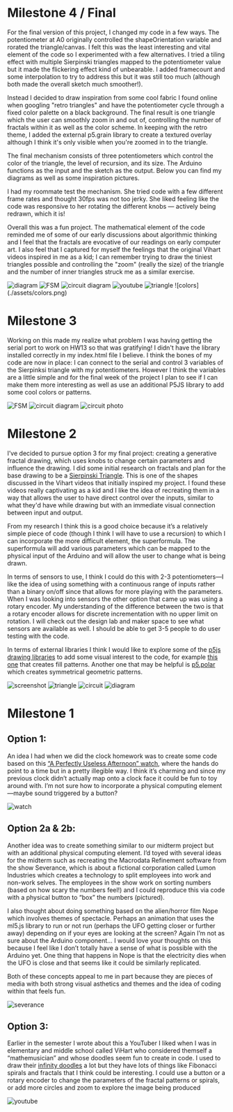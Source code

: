 # Milestone 4 / Final
For the final version of this project, I changed my code in a few ways. The potentiometer at A0 originally controlled the shapeOrientation variable and rorated the triangle/canvas. I felt this was the least interesting and vital element of the code so I experimented with a few alternatives. I tried a tiling effect with multiple Sierpinski triangles mapped to the potentiometer value but it made the flickering effect kind of unbearable. I added framecount and some interpolation to try to address this but it was still too much (although both made the overall sketch much smoother!). 

Instead I decided to draw inspiration from some cool fabric I found online when googling "retro triangles" and have the potentiometer cycle through a fixed color palette on a black background. The final result is one triangle which the user can smoothly zoom in and out of, controlling the number of fractals within it as well as the color scheme. In keeping with the retro theme, I added the external p5.grain library to create a textured overlay although I think it's only visible when you're zoomed in to the triangle. 

The final mechanism consists of three potentiometers which control the color of the triangle, the level of recursion, and its size. The Arduino functions as the input and the sketch as the output. Below you can find my diagrams as well as some inspiration pictures. 

I had my roommate test the mechanism. She tried code with a few different frame rates and thought 30fps was not too jerky. She liked feeling like the code was responsive to her rotating the different knobs — actively being redrawn, which it is! 

Overall this was a fun project. The mathematical element of the code reminded me of some of our early discussions about algorithmic thinking and I feel that the fractals are evocative of our readings on early computer art. I also feel that I captured for myself the feelings that the original Vihart videos inspired in me as a kid; I can remember trying to draw the tiniest triangles possible and controlling the "zoom" (really the size) of the triangle and the number of inner triangles struck me as a similar exercise.

![diagram](./assets/sysdiagram.png)
![FSM](./assets/FSM1.png)
![circuit diagram](./assets/circuitdiagram2.png)
![youtube](./assets/infinitedoodles.png)
![triangle](./assets/triangle2.png)
![colors] (./assets/colors.png)


# Milestone 3
Working on this made my realize what problem I was having getting the serial port to work on HW13 so that was gratifying! I didn't have the library installed correctly in my index.html file I believe. I think the bones of my code are now in place: I can connect to the serial and control 3 variables of the Sierpinksi triangle with my potentiometers. However I think the variables are a little simple and for the final week of the project I plan to see if I can make them more interesting as well as use an additional P5JS library to add some cool colors or patterns. 

![FSM](./assets/FSM1.png)
![circuit diagram](./assets/circuitdiagram2.png)
![circuit photo](./assets/circuitphoto.jpeg)

# Milestone 2
I’ve decided to pursue option 3 for my final project: creating a generative fractal drawing, which uses knobs to change certain parameters and influence the drawing. I did some initial research on fractals and plan for the base drawing to be a [Sierpinski Triangle](https://en.wikipedia.org/wiki/Sierpiński_triangle). This is one of the shapes discussed in the Vihart videos that initially inspired my project. I found these videos really captivating as a kid and I like the idea of recreating them in a way that allows the user to have direct control over the inputs, similar to what they'd have while drawing but with an immediate visual connection between input and output. 

From my research I think this is a good choice because it’s a relatively simple piece of code (though I think I will have to use a recursion) to which I can incorporate the more difficult element, the superformula. The superformula will add various parameters which can be mapped to the physical input of the Arduino and will allow the user to change what is being drawn. 

In terms of sensors to use, I think I could do this with 2-3 potentiometers—I like the idea of using something with a continuous range of inputs rather than a binary on/off since that allows for more playing with the parameters. When I was looking into sensors the other option that came up was using a rotary encoder. My understanding of the difference between the two is that a rotary encoder allows for discrete incrementation with no upper limit on rotation. I will check out the design lab and maker space to see what sensors are available as well. I should be able to get 3-5 people to do user testing with the code. 

In terms of external libraries I think I would like to explore some of the [p5js drawing libraries](https://p5js.org/libraries/directory/#drawing) to add some visual interest to the code, for example [this one](https://github.com/SYM380/p5.pattern) that creates fill patterns. Another one that may be helpful is [p5.polar](https://github.com/liz-peng/p5.Polar) which creates symmetrical geometric patterns. 

![screenshot](./assets/triangle1.png)
![triangle](./assets/triangle2.png)
![circuit](./assets/circuitdiagram1.png)
![diagram](./assets/sysdiagram.png)

# Milestone 1

## Option 1: 
An idea I had when we did the clock homework was to create some code based on this [“A Perfectly Useless Afternoon” watch](https://mrjoneswatches.com/products/a-perfectly-useless-afternoon), where the hands do point to a time but in a pretty illegible way. I think it’s charming and since my previous clock didn’t actually map onto a clock face it could be fun to toy around with. I’m not sure how to incorporate a physical computing element—maybe sound triggered by a button? 


![watch](./assets/watch.webp)

## Option 2a & 2b:
Another idea was to create something similar to our midterm project but with an additional physical computing element. I’d toyed with several ideas for the midterm such as recreating the Macrodata Refinement software from the show Severance, which is about a fictional corporation called Lumon Industries which creates a technology to split employees into work and non-work selves. The employees in the show work on sorting numbers (based on how scary the numbers feel!) and I could reproduce this via code with a physical button to “box” the numbers (pictured). 

I also thought about doing something based on the alien/horror film Nope which involves themes of spectacle. Perhaps an animation that uses the ml5.js library to run or not run (perhaps the UFO getting closer or further away) depending on if your eyes are looking at the screen? Again I’m not as sure about the Arduino component… I would love your thoughts on this because I feel like I don’t totally have a sense of what is possible with the Arduino yet. One thing that happens in Nope is that the electricity dies when the UFO is close and that seems like it could be similarly replicated. 

Both of these concepts appeal to me in part because they are pieces of media with both strong visual asthetics and themes and the idea of coding within that feels fun. 

![severance](./assets/severance.avif)

## Option 3: 
Earlier in the semester I wrote about this a YouTuber I liked when I was in elementary and middle school called ViHart who considered themself a “mathemusician” and whose doodles seem fun to create in code. I used to draw their [infinity doodles](https://www.youtube.com/watch?v=DK5Z709J2eo) a lot but they have lots of things like Fibonacci spirals and fractals that I think could be interesting. I could use a button or a rotary encoder to change the parameters of the fractal patterns or spirals, or add more circles and zoom to explore the image being produced 

![youtube](./assets/infinitedoodles.png)